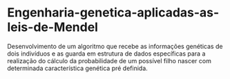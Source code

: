 # Engenharia-genetica-aplicadas-as-leis-de-Mendel
Desenvolvimento de um algoritmo que recebe as informações genéticas de dois indivíduos e as guarda em estrutura de dados específicas para a realização do cálculo da probabilidade de um possível filho nascer com determinada característica genética pré definida.
